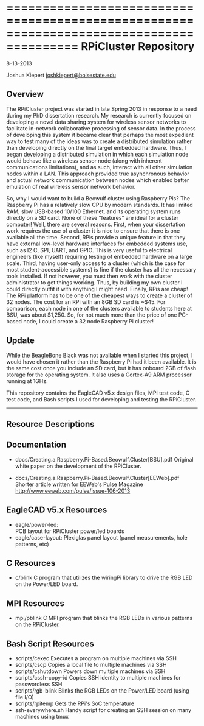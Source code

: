 ========================================================================================
RPiCluster Repository
========================================================================================
8-13-2013

Joshua Kiepert
joshkiepert@boisestate.edu

Overview
----------------------------------------------------------------------------------------
The RPiCluster project was started in late Spring 2013 in response to a need during my PhD
dissertation research. My research is currently focused on developing a novel data sharing system
for wireless sensor networks to facilitate in-network collaborative processing of sensor data. 
In the process of developing this system it became clear that perhaps the most expedient way to 
test many of the ideas was to create a distributed simulation rather than developing directly 
on the final target embedded hardware. Thus, I began developing a distributed simulation in which 
each simulation node would behave like a wireless sensor node (along with inherent communications 
limitations), and as such, interact with all other simulation nodes within a LAN. This approach 
provided true asynchronous behavior and actual network communication between nodes which enabled 
better emulation of real wireless sensor network behavior.

So, why I would want to build a Beowulf cluster using Raspberry Pis? The Raspberry Pi has a 
relatively slow CPU by modern standards. It has limited RAM, slow USB-based 10/100 Ethernet, and 
its operating system runs directly on a SD card. None of these “features” are ideal for a cluster 
computer! Well, there are several reasons. First, when your dissertation work requires the use of 
a cluster it is nice to ensure that there is one available all the time. Second, RPis provide a 
unique feature in that they have external low-level hardware interfaces for embedded systems use, 
such as I2 C, SPI, UART, and GPIO. This is very useful to electrical engineers (like myself) 
requiring testing of embedded hardware on a large scale. Third, having user-only access to a 
cluster (which is the case for most student-accessible systems) is fine if the cluster has all 
the necessary tools installed. If not however, you must then work with the cluster administrator 
to get things working. Thus, by building my own cluster I could directly outfit it with anything 
I might need. Finally, RPis are cheap! The RPi platform has to be one of the cheapest ways to 
create a cluster of 32 nodes. The cost for an RPi with an 8GB SD card is ~$45. For comparison, 
each node in one of the clusters available to students here at BSU, was about $1,250. So, for not 
much more than the price of one PC-based node, I could create a 32 node Raspberry Pi
cluster!

Update
-----------------------
While the BeagleBone Black was not available when I started this project, I would have chosen it 
rather than the Raspberry Pi had it been available. It is the same cost once you include an SD 
card, but it has onboard 2GB of flash storage for the operating system. It also uses a 
Cortex-A9 ARM processor running at 1GHz.

This repository contains the EagleCAD v5.x design files, MPI test code, C test code, and
Bash scripts I used for developing and testing the RPiCluster. 

----------------------------------------------------------------------------------------
Resource Descriptions
----------------------------------------------------------------------------------------

Documentation
-----------------------
+ docs/Creating.a.Raspberry.Pi-Based.Beowulf.Cluster[BSU].pdf
	Original white paper on the development of the RPiCluster.

+ docs/Creating.a.Raspberry.Pi-Based.Beowulf.Cluster[EEWeb].pdf
	Shorter article written for EEWeb's Pulse Magazine
	http://www.eeweb.com/pulse/issue-106-2013

EagleCAD v5.x Resources
-----------------------
+ eagle/power-led:  
	PCB layout for RPiCluster power/led boards
+ eagle/case-layout:
	Plexiglas panel layout (panel measurements, hole patterns, etc)

C Resources
-----------------------
+ c/blink
	C program that utilizes the wiringPi library to drive the RGB LED on the Power/LED board.

MPI Resources
-----------------------
+ mpi/pblink
	C MPI program that blinks the RGB LEDs in various patterns on the RPiCluster.

Bash Script Resources
-----------------------
+ scripts/cexec
	Executes a program on multiple machines via SSH
+ scripts/cscp
	Copies a local file to multiple machines via SSH
+ scripts/cshutdown
	Powers down multiple machines via SSH
+ scripts/cssh-copy-id
	Copies SSH identity to multiple machines for passwordless SSH
+ scripts/rgb-blink
	Blinks the RGB LEDs on the Power/LED board (using file I/O)
+ scripts/rpitemp
	Gets the RPi's SoC temperature
+ ssh-everywhere.sh
	Handy script for creating an SSH session on many machines using tmux
